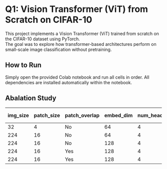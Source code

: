# Q1: Vision Transformer (ViT) from Scratch on CIFAR-10

This project implements a Vision Transformer (ViT) trained from scratch on the CIFAR-10 dataset using PyTorch.  
The goal was to explore how transformer-based architectures perform on small-scale image classification without pretraining.


## How to Run

Simply open the provided Colab notebook and run all cells in order. All dependencies are installed automatically within the notebook.

## Abalation Study

| img_size | patch_size | patch_overlap | embed_dim | num_heads | depth | dropout | mlp_dim | Train Accuracy | Test Accuracy |
|-----------|-------------|----------------|------------|------------|--------|----------|----------|----------------|---------------|
| 32        | 4           | No             | 64         | 4          | 4      | 0.1      | 128      | 12.87          | 19.93         |
| 224       | 16          | No             | 64         | 4          | 6      | 0.1      | 128      | 95.00          | 77.42         |
| 224       | 16          | No             | 128        | 4          | 6      | 0.2      | 256      | 90.62          | 78.44         |
| 224       | 16          | Yes            | 128        | 4          | 6      | 0.2      | 256      | 96.40          | 81.33         |
| 224       | 16          | Yes            | 128        | 4          | 4      | 0.5      | 256      | —              | —             |
